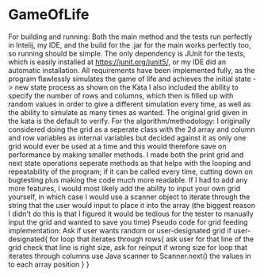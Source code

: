 # GameOfLife
For building and running:
Both the main method and the tests run perfectly in Intelij, my IDE, and the build for the .jar for the main works perfectly too, so running should be simple.
The only dependency is JUnit for the tests, which is easily installed at https://junit.org/junit5/, or my IDE did an automatic installation.
All requirements have been implemented fully, as the program flawlessly simulates the game of life and achieves the initial state -> new state process as shown on the Kata
I also included the ability to specify the number of rows and columns, which then is filled up with random values in order to give a different simulation every time, as well as the ability to simulate as many times as wanted. The original grid given in the kata is the default to verify.
For the algorithm/methodology: I originally considered doing the grid as a seperate class with the 2d array and column and row variables as internal variables but decided against it as only one grid would ever be used at a time and this would therefore save on performance by making smaller methods.
I made both the print grid and next state operations seperate methods as that helps with the looping and repeatability of the program; if it can be called every time, cutting down on bugtesting plus making the code much more readable.
If I had to add any more features, I would most likely add the ability to input your own grid yourself, in which case I would use a scanner object to iterate through the string that the user would input to place it into the array (the biggest reason I didn't do this is that I figured it would be tedious for the tester to manually input the grid and wanted to save you time)
Pseudo code for grid feeding implementation:
Ask if user wants random or user-designated grid
if user-designated{
  for loop that iterates through rows{
    ask user for that line of the grid
    check that line is right size, ask for reinput if wrong size
    for loop that iterates through columns
      use Java scanner to Scanner.next() the values in to each array position
    }
}
